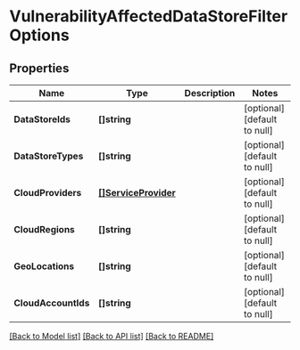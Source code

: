 # VulnerabilityAffectedDataStoreFilterOptions

## Properties
Name | Type | Description | Notes
------------ | ------------- | ------------- | -------------
**DataStoreIds** | **[]string** |  | [optional] [default to null]
**DataStoreTypes** | **[]string** |  | [optional] [default to null]
**CloudProviders** | [**[]ServiceProvider**](ServiceProvider.md) |  | [optional] [default to null]
**CloudRegions** | **[]string** |  | [optional] [default to null]
**GeoLocations** | **[]string** |  | [optional] [default to null]
**CloudAccountIds** | **[]string** |  | [optional] [default to null]

[[Back to Model list]](../README.md#documentation-for-models) [[Back to API list]](../README.md#documentation-for-api-endpoints) [[Back to README]](../README.md)

